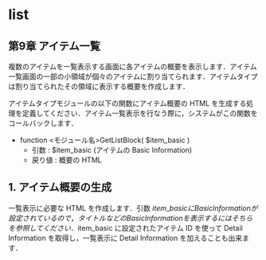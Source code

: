# list

## 第9章 アイテム一覧

複数のアイテムを一覧表示する画面に各アイテムの概要を表示します．アイテム一覧画面の一部の小領域が個々のアイテムに割り当てられます．アイテムタイプは割り当てられたその領域に表示する概要を作成します．

アイテムタイプモジュールの以下の関数にアイテム概要の HTML を生成する処理を定義してください．アイテム一覧表示を行なう際に，システムがこの関数をコールバックします．

* function &lt;モジュール名&gt;GetListBlock\( $item\_basic \)
  * 引数 : $item\_basic \(アイテムの Basic Information\)
  * 戻り値 : 概要の HTML

## 1. アイテム概要の生成

一覧表示に必要な HTML を作成します．引数 $item\_basic に Basic Information が設定されているので，タイトルなどの Basic Information を表示するにはそちらを参照してください．$item\_basic に設定されたアイテム ID を使って Detail Information を取得し，一覧表示に Detail Information を加えることも出来ます．


